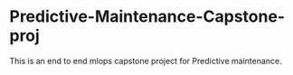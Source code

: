# Predictive-Maintenance-Capstone-proj
This is an end to end mlops capstone project for Predictive maintenance.

